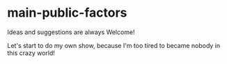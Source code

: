 # main-public-factors
Ideas and suggestions are always Welcome!

Let's start to do my own show, because I'm too tired to became nobody in this crazy world!


